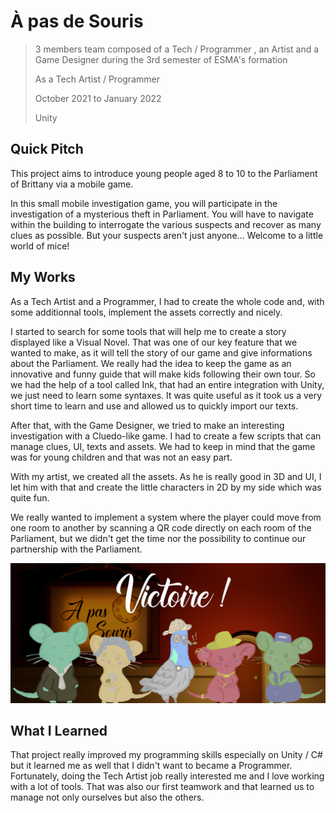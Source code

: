 # À pas de Souris

> 3 members team composed of a Tech / Programmer , an Artist and a Game Designer during the 3rd semester of ESMA's formation
> 
> As a Tech Artist / Programmer
> 
> October 2021 to January 2022
> 
> Unity

## Quick Pitch

This project aims to introduce young people aged 8 to 10 to the Parliament of Brittany via a mobile game.

In this small mobile investigation game, you will participate in the investigation of a mysterious theft in Parliament. You will have to navigate within the building to interrogate the various suspects and recover as many clues as possible. But your suspects aren't just anyone... Welcome to a little world of mice!

## My Works

As a Tech Artist and a Programmer, I had to create the whole code and, with some additionnal tools, implement the assets correctly and nicely.

I started to search for some tools that will help me to create a story displayed like a Visual Novel. That was one of our key feature that we wanted to make, as it will tell the story of our game and give informations about the Parliament. We really had the idea to keep the game as an innovative and funny guide that will make kids following their own tour. So we had the help of a tool called Ink, that had an entire integration with Unity, we just need to learn some syntaxes. It was quite useful as it took us a very short time to learn and use and allowed us to quickly import our texts.

After that, with the Game Designer, we tried to make an interesting investigation with a Cluedo-like game. I had to create a few scripts that can manage clues, UI, texts and assets. We had to keep in mind that the game was for young children and that was not an easy part. 

With my artist, we created all the assets. As he is really good in 3D and UI, I let him with that and create the little characters in 2D by my side which was quite fun.

We really wanted to implement a system where the player could move from one room to another by scanning a QR code directly on each room of the Parliament, but we didn't get the time nor the possibility to continue our partnership with the Parliament.

![Victory](https://github.com/MatthieuAUBERT/MatthieuAUBERT.github.io/blob/main/Projects/SchoolProjects/APasDeSouris/Images/APasDeSouris.png)

## What I Learned

That project really improved my programming skills especially on Unity / C# but it learned me as well that I didn't want to became a Programmer. Fortunately, doing the Tech Artist job really interested me and I love working with a lot of tools. That was also our first teamwork and that learned us to manage not only ourselves but also the others.

